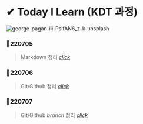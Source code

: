 # ✔ Today I Learn (KDT 과정)

![george-pagan-iii-PsifAN6_z-k-unsplash](https://user-images.githubusercontent.com/106505931/177666308-73146395-61ad-40c1-85e1-eb1ade0d43a2.jpg)


### 📝220705 

> Markdown 정리 [_click_](https://github.com/na-hyeong9/TIL/blob/master/markdown/markdown.md)

### 📝220706
> Git/Github 정리 [_click_](https://github.com/na-hyeong9/TIL/blob/master/git/git%20%EC%82%AC%EC%9A%A9%EB%B2%95.md)

### 📝220707
> Git/Github _branch_ 정리 [_click_](https://github.com/na-hyeong9/TIL/blob/master/branch/branch.md)
